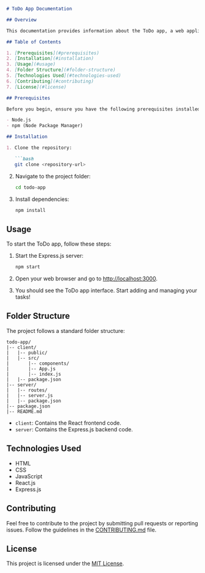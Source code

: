 
```markdown
# ToDo App Documentation

## Overview

This documentation provides information about the ToDo app, a web application developed using HTML, CSS, JavaScript, React, and Express.js. The app allows users to create, manage, and delete tasks in a convenient and organized manner.

## Table of Contents

1. [Prerequisites](#prerequisites)
2. [Installation](#installation)
3. [Usage](#usage)
4. [Folder Structure](#folder-structure)
5. [Technologies Used](#technologies-used)
6. [Contributing](#contributing)
7. [License](#license)

## Prerequisites

Before you begin, ensure you have the following prerequisites installed:

- Node.js
- npm (Node Package Manager)

## Installation

1. Clone the repository:

   ```bash
   git clone <repository-url>
   ```

2. Navigate to the project folder:

   ```bash
   cd todo-app
   ```

3. Install dependencies:

   ```bash
   npm install
   ```

## Usage

To start the ToDo app, follow these steps:

1. Start the Express.js server:

   ```bash
   npm start
   ```

2. Open your web browser and go to [http://localhost:3000](http://localhost:3000).

3. You should see the ToDo app interface. Start adding and managing your tasks!

## Folder Structure

The project follows a standard folder structure:

```
todo-app/
|-- client/
|   |-- public/
|   |-- src/
|       |-- components/
|       |-- App.js
|       |-- index.js
|   |-- package.json
|-- server/
|   |-- routes/
|   |-- server.js
|   |-- package.json
|-- package.json
|-- README.md
```

- `client`: Contains the React frontend code.
- `server`: Contains the Express.js backend code.

## Technologies Used

- HTML
- CSS
- JavaScript
- React.js
- Express.js

## Contributing

Feel free to contribute to the project by submitting pull requests or reporting issues. Follow the guidelines in the [CONTRIBUTING.md](CONTRIBUTING.md) file.

## License

This project is licensed under the [MIT License](LICENSE).
```

